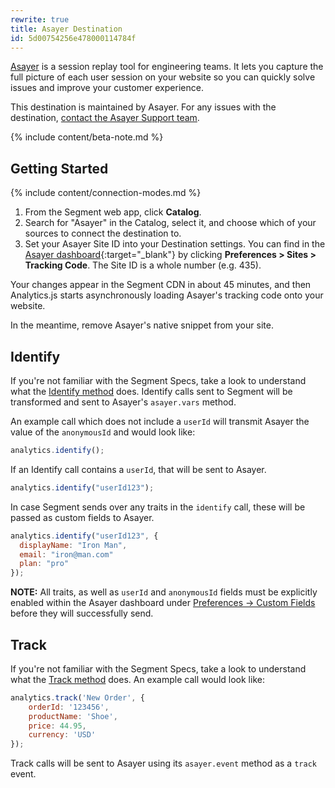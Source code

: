 ```yaml
---
rewrite: true
title: Asayer Destination
id: 5d00754256e478000114784f
---
```

[Asayer](https://asayer.io) is a session replay tool for engineering teams. It lets you capture the full picture of each user session on your website so you can quickly solve issues and improve your customer experience.

This destination is maintained by Asayer. For any issues with the destination, [contact the Asayer Support team](mailto:support@asayer.io).

{% include content/beta-note.md %}

## Getting Started

{% include content/connection-modes.md %}

1. From the Segment web app, click **Catalog**.
2. Search for "Asayer" in the Catalog, select it, and choose which of your sources to connect the destination to.
3. Set your Asayer Site ID into your Destination settings. You can find in the [Asayer dashboard](https://app.openreplay.com){:target="_blank"} by clicking **Preferences > Sites > Tracking Code**. The Site ID is a whole number (e.g. 435).


Your changes appear in the Segment CDN in about 45 minutes, and then Analytics.js starts asynchronously loading Asayer's tracking code onto your website.

In the meantime, remove Asayer's native snippet from your site.

## Identify

If you're not familiar with the Segment Specs, take a look to understand what the [Identify method](/docs/connections/spec/identify/) does. Identify calls sent to Segment will be transformed and sent to Asayer's `asayer.vars` method.

An example call which does not include a `userId` will transmit Asayer the value of the `anonymousId` and would look like:
```js
analytics.identify();
```
If an Identify call contains a `userId`, that will be sent to Asayer.

```js
analytics.identify("userId123");
```

In case Segment sends over any traits in the `identify` call, these will be passed as custom fields to Asayer.
```js
analytics.identify("userId123", {
  displayName: "Iron Man",
  email: "iron@man.com"
  plan: "pro"
});
```

**NOTE:** All traits, as well as `userId` and `anonymousId` fields must be explicitly enabled within the Asayer dashboard under [Preferences -> Custom Fields](https://app.openreplay.com/client/custom-fields) before they will successfully send.

## Track

If you're not familiar with the Segment Specs, take a look to understand what the [Track method](/docs/connections/spec/track/) does. An example call would look like:

```js
analytics.track('New Order', {
    orderId: '123456',
    productName: 'Shoe',
    price: 44.95,
    currency: 'USD'
});
```

Track calls will be sent to Asayer using its `asayer.event` method as a `track` event.
